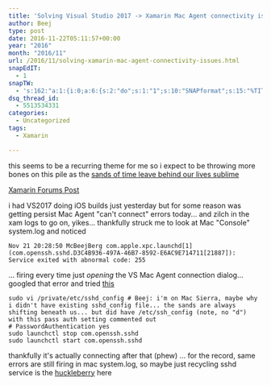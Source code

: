 ```yaml
---
title: 'Solving Visual Studio 2017 -> Xamarin Mac Agent connectivity issues'
author: Beej
type: post
date: 2016-11-22T05:11:57+00:00
year: "2016"
month: "2016/11"
url: /2016/11/solving-xamarin-mac-agent-connectivity-issues.html
snapEdIT:
  - 1
snapTW:
  - 's:162:"a:1:{i:0;a:6:{s:2:"do";s:1:"1";s:10:"SNAPformat";s:15:"%TITLE% - %URL%";s:8:"attchImg";s:1:"1";s:9:"isAutoImg";s:1:"A";s:8:"imgToUse";s:0:"";s:4:"doTW";s:1:"1";}}";'
dsq_thread_id:
  - 5513534331
categories:
  - Uncategorized
tags:
  - Xamarin

---
```

this seems to be a recurring theme for me so i expect to be throwing more bones on this pile as the [sands of time leave behind our lives sublime][1]

[Xamarin Forums Post][1]

i had VS2017 doing iOS builds just yesterday but for some reason was getting persist Mac Agent "can't connect" errors today... and zilch in the xam logs to go on, yikes... thankfully struck me to look at Mac "Console" system.log and noticed

    Nov 21 20:28:50 McBeejBerg com.apple.xpc.launchd[1] (com.openssh.sshd.D3C4B936-497A-46B7-8592-E6AC9E714711[21887]): Service exited with abnormal code: 255
    

... firing every time just _opening_ the VS Mac Agent connection dialog... googled that error and tried [this][2]

    sudo vi /private/etc/sshd_config # Beej: i'm on Mac Sierra, maybe why i didn't have existing sshd_config file... the sands are always shifting beneath us... but did have /etc/ssh_config (note, no "d") with this pass auth setting commented out
    # PasswordAuthentication yes
    sudo launchctl stop com.openssh.sshd
    sudo launchctl start com.openssh.sshd
    

thankfully it's actually connecting after that (phew) ... for the record, same errors are still firing in mac system.log, so maybe just recycling sshd service is the [huckleberry][3] here

 [1]: https://forums.xamarin.com/discussion/comment/235162/#Comment_235162
 [2]: http://stackoverflow.com/questions/29751813/failure-opening-ssh-to-mac-os-x-10-10-using-net/31777166#31777166
 [3]: http://www.urbandictionary.com/define.php?term=I%27m%20your%20huckleberry